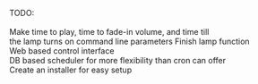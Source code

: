  TODO:<br><br>
   Make time to play, time to fade-in volume, and time till<br>
       the lamp turns on command line parameters
   Finish lamp function<br>
   Web based control interface<br>
   DB based scheduler for more flexibility than cron can offer<br>
   Create an installer for easy setup
